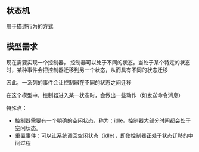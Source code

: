 ## 状态机
用于描述行为的方式

## 模型需求
现在需要实现一个控制器， 控制器可以处于不同的状态。当处于某个特定的状态时，某种事件会把控制器迁移到另一个状态，从而具有不同的状态迁移 

因此，一系列的事件会让控制器在不同的状态之间迁移

在这个模型中，控制器进入某一状态时，会做出一些动作（如发送命令消息）

特殊点：
* 控制器需要有一个明确的空闲状态，称为：idle。控制器大部分时间都会处于空闲状态。
* 重置事件：可以让系统调回空闲状态（idle），即使控制器正处于状态迁移的中间过程



